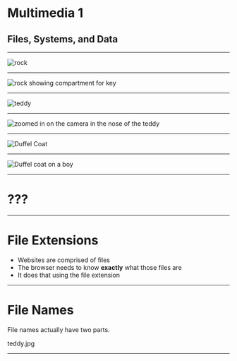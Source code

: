 # Multimedia 1
## Files, Systems, and Data

---

![rock](https://www.dropbox.com/s/0pzldawvouaq3wb/rock.jpeg?raw=1)

___

![rock showing compartment for key](https://www.dropbox.com/s/tum1lp28s8r7v1j/rockfull.jpg?raw=1)

---

![teddy](https://www.dropbox.com/s/5kuah2184f7yp1a/teddy.jpg?raw=1)

___

![zoomed in on the camera in the nose of the teddy](https://www.dropbox.com/s/o41zif24ou36pbv/teddycam.jpeg?raw=1)

---

![Duffel Coat](https://www.dropbox.com/s/u1uwbvm45a6zpbn/coat.png?raw=1)

___

![Duffel coat on a boy](https://www.dropbox.com/s/cc9ljvwbo0peo71/coatonboy.png?raw=1)

---

# ???

---

# File Extensions
* Websites are comprised of files <!-- .element: class="fragment" --> 
* The browser needs to know **exactly** what those files are <!-- .element: class="fragment" --> 
* It does that using the file extension <!-- .element: class="fragment" --> 

___

# File Names

File names actually have two parts.

teddy<!-- .element: class="fragment" -->.jpg<!-- .element: class="fragment" -->

---
